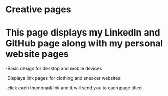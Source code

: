 # Creative pages

# This page displays my LinkedIn and GitHub page along with my personal website pages 

  -Basic design for desktop and mobile devices
  
  -Displays link pages for clothing and sneaker websites
  
  -click each thumbnail/link and it will send you to each page titled. 
